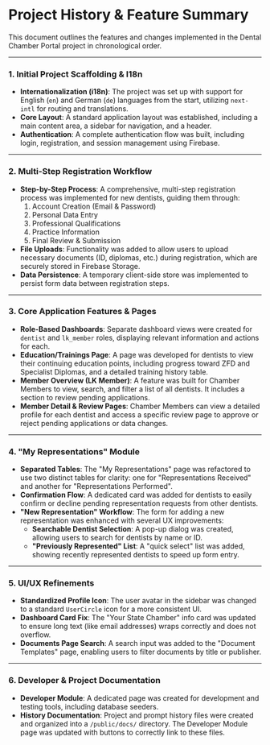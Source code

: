 # Project History & Feature Summary

This document outlines the features and changes implemented in the Dental Chamber Portal project in chronological order.

---

### 1. Initial Project Scaffolding & I18n
- **Internationalization (i18n)**: The project was set up with support for English (`en`) and German (`de`) languages from the start, utilizing `next-intl` for routing and translations.
- **Core Layout**: A standard application layout was established, including a main content area, a sidebar for navigation, and a header.
- **Authentication**: A complete authentication flow was built, including login, registration, and session management using Firebase.

---

### 2. Multi-Step Registration Workflow
- **Step-by-Step Process**: A comprehensive, multi-step registration process was implemented for new dentists, guiding them through:
    1.  Account Creation (Email & Password)
    2.  Personal Data Entry
    3.  Professional Qualifications
    4.  Practice Information
    5.  Final Review & Submission
- **File Uploads**: Functionality was added to allow users to upload necessary documents (ID, diplomas, etc.) during registration, which are securely stored in Firebase Storage.
- **Data Persistence**: A temporary client-side store was implemented to persist form data between registration steps.

---

### 3. Core Application Features & Pages
- **Role-Based Dashboards**: Separate dashboard views were created for `dentist` and `lk_member` roles, displaying relevant information and actions for each.
- **Education/Trainings Page**: A page was developed for dentists to view their continuing education points, including progress toward ZFD and Specialist Diplomas, and a detailed training history table.
- **Member Overview (LK Member)**: A feature was built for Chamber Members to view, search, and filter a list of all dentists. It includes a section to review pending applications.
- **Member Detail & Review Pages**: Chamber Members can view a detailed profile for each dentist and access a specific review page to approve or reject pending applications or data changes.

---

### 4. "My Representations" Module
- **Separated Tables**: The "My Representations" page was refactored to use two distinct tables for clarity: one for "Representations Received" and another for "Representations Performed".
- **Confirmation Flow**: A dedicated card was added for dentists to easily confirm or decline pending representation requests from other dentists.
- **"New Representation" Workflow**: The form for adding a new representation was enhanced with several UX improvements:
    - **Searchable Dentist Selection**: A pop-up dialog was created, allowing users to search for dentists by name or ID.
    - **"Previously Represented" List**: A "quick select" list was added, showing recently represented dentists to speed up form entry.

---

### 5. UI/UX Refinements
- **Standardized Profile Icon**: The user avatar in the sidebar was changed to a standard `UserCircle` icon for a more consistent UI.
- **Dashboard Card Fix**: The "Your State Chamber" info card was updated to ensure long text (like email addresses) wraps correctly and does not overflow.
- **Documents Page Search**: A search input was added to the "Document Templates" page, enabling users to filter documents by title or publisher.

---

### 6. Developer & Project Documentation
- **Developer Module**: A dedicated page was created for development and testing tools, including database seeders.
- **History Documentation**: Project and prompt history files were created and organized into a `/public/docs/` directory. The Developer Module page was updated with buttons to correctly link to these files.